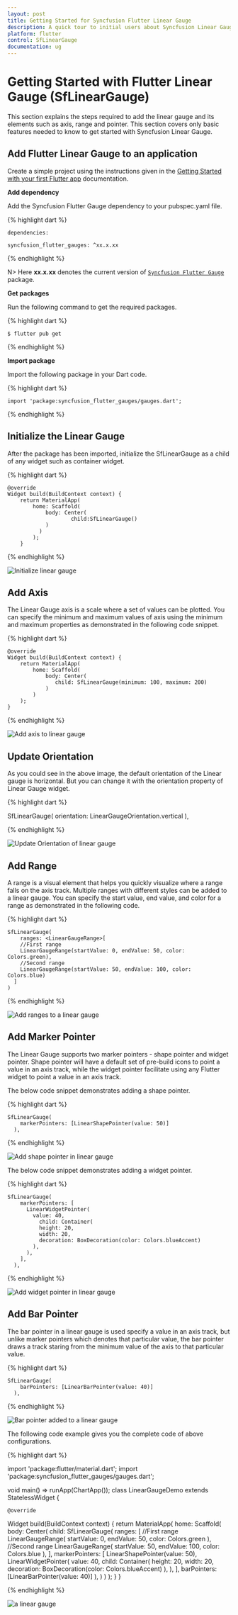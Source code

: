 ```yaml
---
layout: post
title: Getting Started for Syncfusion Flutter Linear Gauge
description: A quick tour to initial users about Syncfusion Linear Gauge widget for the Flutter platform. It provides overview on SfLinearGauge. 
platform: flutter
control: SfLinearGauge
documentation: ug
---
```


# Getting Started with Flutter Linear Gauge (SfLinearGauge)

This section explains the steps required to add the linear gauge and its elements such as axis, range and pointer. This section covers only basic features needed to know to get started with Syncfusion Linear Gauge. 

## Add Flutter Linear Gauge to an application

Create a simple project using the instructions given in the [Getting Started with your first Flutter app](https://flutter.dev/docs/get-started/test-drive?tab=vscode#create-app) documentation.

**Add dependency**

Add the Syncfusion Flutter Gauge dependency to your pubspec.yaml file.

{% highlight dart %} 

    dependencies:

    syncfusion_flutter_gauges: ^xx.x.xx

{% endhighlight %}

N> Here **xx.x.xx** denotes the current version of [`Syncfusion Flutter Gauge`](https://pub.dev/packages/syncfusion_flutter_gauges/versions) package.

**Get packages**

Run the following command to get the required packages.

{% highlight dart %} 

    $ flutter pub get

{% endhighlight %}

**Import package**

Import the following package in your Dart code.

{% highlight dart %} 

    import 'package:syncfusion_flutter_gauges/gauges.dart';

{% endhighlight %}

## Initialize the Linear Gauge

After the package has been imported, initialize the SfLinearGauge as a child of any widget such as container widget.

{% highlight dart %} 

    @override
    Widget build(BuildContext context) {
        return MaterialApp(
            home: Scaffold(
                body: Center(
                        child:SfLinearGauge()
                )
              )      
            );
        }

{% endhighlight %}

![Initialize linear gauge](images/getting-started/default_linear_gauge.png)

## Add Axis

The Linear Gauge axis is a scale where a set of values can be plotted. You can specify the minimum and maximum values of axis using the minimum and maximum properties as demonstrated in the following code snippet.

{% highlight dart %} 

    @override
    Widget build(BuildContext context) {
        return MaterialApp(
            home: Scaffold(
                body: Center(
                   child: SfLinearGauge(minimum: 100, maximum: 200)
                )
            )      
        );
    }

{% endhighlight %}

![Add axis to linear gauge](images/getting-started/add_axis.png)

## Update Orientation

As you could see in the above image, the default orientation of the Linear gauge is horizontal. But you can change it with the orientation property of Linear Gauge widget.

{% highlight dart %} 

SfLinearGauge(
              orientation: LinearGaugeOrientation.vertical
            ),

{% endhighlight %}

![Update Orientation of linear gauge](images/getting-started/vertical_orientation.png)

## Add Range

A range is a visual element that helps you quickly visualize where a range falls on the axis track. Multiple ranges with different styles can be added to a linear gauge. You can specify the start value, end value, and color for a range as demonstrated in the following code.  

{% highlight dart %} 

    SfLinearGauge(
        ranges: <LinearGaugeRange>[
        //First range
        LinearGaugeRange(startValue: 0, endValue: 50, color: Colors.green),
        //Second range
        LinearGaugeRange(startValue: 50, endValue: 100, color: Colors.blue)
      ]
    )

{% endhighlight %}

![Add ranges to a linear gauge](images/getting-started/add_ranges.png)

## Add Marker Pointer

The Linear Gauge supports two marker pointers - shape pointer and widget pointer. Shape pointer will have a default set of pre-build icons to point a value in an axis track, while the widget pointer facilitate using any Flutter widget to point a value in an axis track. 

The below code snippet demonstrates adding a shape pointer.

{% highlight dart %} 

    SfLinearGauge(
        markerPointers: [LinearShapePointer(value: 50)]
      ),

{% endhighlight %}

![Add shape pointer in linear gauge](images/getting-started/add_shape_pointer.png)

The below code snippet demonstrates adding a widget pointer.

{% highlight dart %} 

    SfLinearGauge(
        markerPointers: [
          LinearWidgetPointer(
            value: 40,
              child: Container(
              height: 20,
              width: 20,
              decoration: BoxDecoration(color: Colors.blueAccent)
            ), 
          ),
        ],
      ),

{% endhighlight %}

![Add widget pointer in linear gauge](images/getting-started/add_widget_pointer.png)

## Add Bar Pointer

The bar pointer in a linear gauge is used specify a value in an axis track, but unlike marker pointers which denotes that particular value,  the bar pointer draws a track staring from the minimum value of the axis to that particular value. 

{% highlight dart %} 

    SfLinearGauge(
        barPointers: [LinearBarPointer(value: 40)]
      ),

{% endhighlight %}

![Bar pointer added to a linear gauge](images/getting-started/add_bar_pointer.png)

The following code example gives you the complete code of above configurations.

{% highlight dart %} 

   import 'package:flutter/material.dart';
   import 'package:syncfusion_flutter_gauges/gauges.dart';

   void main() => runApp(ChartApp());
    class LinearGaugeDemo extends StatelessWidget {

    @override
  Widget build(BuildContext context) {
    return MaterialApp(
        home: Scaffold(
            body: Center(
              child: SfLinearGauge(
                ranges: <LinearGaugeRange>[ 
                  //First range
                 LinearGaugeRange(
                   startValue: 0,
                   endValue: 50,
                   color: Colors.green
                 ),
                 //Second range
                 LinearGaugeRange(
                   startValue: 50,
                   endValue: 100,
                   color: Colors.blue
                 ),
                ],
                markerPointers: [
                  LinearShapePointer(value: 50),
                  LinearWidgetPointer(
                    value: 40,
                    child: Container(
                      height: 20,
                      width: 20,
                      decoration: BoxDecoration(color: Colors.blueAccent)
                    ),
                  ),
                ],
                barPointers: [LinearBarPointer(value: 40)]
              ),
            )
        )
    );
  }
}

{% endhighlight %}

![a linear gauge](images/getting-started/all_basic_elements.png)